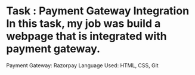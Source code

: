 # Task : Payment Gateway Integration In this task, my job was build a webpage that is integrated with payment gateway.
Payment Gateway: Razorpay 
Language Used: HTML, CSS, Git
